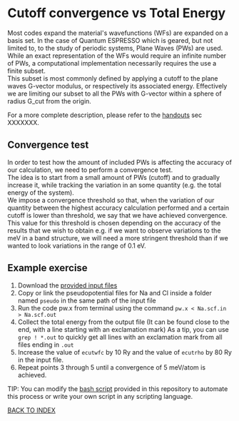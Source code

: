 # Cutoff convergence vs Total Energy

Most codes expand the material's wavefunctions (WFs) are expanded on a basis set. In the case of Quantum ESPRESSO which is geared, but not limited to, to the study of periodic systems, Plane Waves (PWs) are used.  
While an exact representation of the WFs would require an infinite number of PWs, a computational implementation necessarily requires the use a finite subset.  
This subset is most commonly defined by applying a cutoff to the plane waves G-vector modulus, or respectively its associated energy.
Effectively we are limiting our subset to all the PWs with G-vector within a sphere of radius G_cut from the origin.

For a more complete description, please refer to the [handouts](../files/handouts.pdf) sec XXXXXXX.

## Convergence test

In order to test how the amount of included PWs is affecting the accuracy of our calculation, we need to perform a convergence test.  
The idea is to start from a small amount of PWs (cutoff) and to gradually increase it, while tracking the variation in an some quantity (e.g. the total energy of the system).  
We impose a convergence threshold so that, when the variation of our quantity between the highest accuracy calculation performed and a certain cutoff is lower than threshold, we say that we have achieved convergence.  
This value for this threshold is chosen depending on the accuracy of the results that we wish to obtain e.g. if we want to observe variations to the meV in a band structure, we will need a more stringent threshold than if we wanted to look variations in the range of 0.1 eV.

## Example exercise

1. Download the [provided input files](../files/NaCl.scf.in)
2. Copy or link the pseudopotential files for Na and Cl inside a folder named ```pseudo``` in the same path of the input file
3. Run the code pw.x from terminal using the command ```pw.x < Na.scf.in > Na.scf.out```
4. Collect the total energy from the output file (It can be found close to the end, with a line starting with an exclamation mark)
  As a tip, you can use ```grep ! *.out``` to quickly get all lines with an exclamation mark from all files ending in ```.out```
5. Increase the value of ```ecutwfc``` by 10 Ry and the value of ```ecutrho``` by 80 Ry in the input file.
6. Repeat points 3 through 5 until a convergence of 5 meV/atom is achieved.

TIP: You can modify the [bash script](../files/script.sh) provided in this repository to automate this process or write your own script in any scripting language.

[BACK TO INDEX](../README.md)